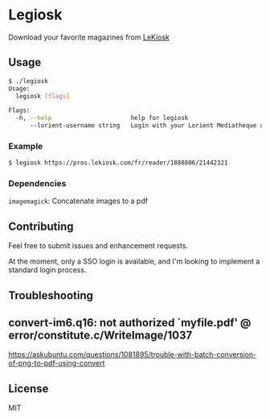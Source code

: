 # Legiosk

Download your favorite magazines from [LeKiosk](https://lekiosk.com)

## Usage

```bash
$ ./legiosk
Usage:
  legiosk [flags]

Flags:
  -h, --help                      help for legiosk
      --lorient-username string   Login with your Lorient Mediatheque account
```

### Example

```bash
$ legiosk https://pros.lekiosk.com/fr/reader/1888806/21442321
```

### Dependencies

`imagemagick`: Concatenate images to a pdf

## Contributing

Feel free to submit issues and enhancement requests.

At the moment, only a SSO login is available, and I'm looking to implement a standard login process.

## Troubleshooting

## convert-im6.q16: not authorized `myfile.pdf' @ error/constitute.c/WriteImage/1037

https://askubuntu.com/questions/1081895/trouble-with-batch-conversion-of-png-to-pdf-using-convert

## License

MIT

